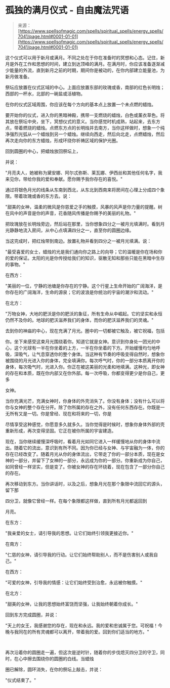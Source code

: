 <!--yml

category: 未分类

date: 2024-06-12 18:41:57

-->

# 孤独的满月仪式 - 自由魔法咒语

> 来源：[https://www.spellsofmagic.com/spells/spiritual_spells/energy_spells/7041/page.html#0001-01-01](https://www.spellsofmagic.com/spells/spiritual_spells/energy_spells/7041/page.html#0001-01-01)

这个仪式可以用于新月或满月。不同之处在于你在准备时的冥想和心态。记住，新月是外在工作和思想的时间，建立到达顶峰的满月。在满月时，你应该准备逐渐减少能量的外流，直到新月之前的时期，期间你是被动的，在你内部建立能量池，为新月做准备。

祭坛应放置在仪式区域的中心。上面应放置东部的玫瑰或香，南部的红色长明烛；西部的一杯水，北部的一碗盐或活植物。

在你的仪式区域周围，你应该在每个方向的基本点上放置一个未点燃的蜡烛。

要开始你的仪式，进入你的黑暗神殿，携带一支燃烧的蜡烛，白色或薰衣草色。将其放在祭坛中央，坐下，冥想仪式的意义。当你感觉时机成熟，站起来，去东方点，带着燃烧的蜡烛。点燃东方点的长明烛并去南方，当你这样做时，想象一个纯净强烈光弧从一个蜡烛到另一个蜡烛。继续向西走，然后向北走，点燃蜡烛，然后再次走向你的东方蜡烛，形成环绕你祈祷区域的保护光圈。

回到圆圈的中心，把蜡烛放回祭坛上，

并说：

"月亮夫人，她被称为黛安娜、阿尔忒弥斯、莱瓦娜、伊西丝和其他任何名字，我来见你，带给你我的爱和奉献。愿你赐予我你存在的喜悦。"

通过将银色月光的线条从东南到西北，从东北到西南来将房间在心理上分成四个象限。带着玫瑰或香的东方去。说：

"甜美的女神，温柔的微风是你慈爱之手的触摸，风暴的风声是你力量的提醒。树在风中的声音是你的声音，花香随风传播是你赐予的美丽的礼物。"

把玫瑰放在长明烛旁边，然后站在那里，当你想象四分之一被月光填满时。看到月光静静地流入房间，从中心点填满四分之一，直至你的圆圈边缘。

当这完成时，把红烛带到南边。放置礼物并看到四分之一被月光填满。说：

"最受喜爱的女士，蜡烛的光是我们通向你之路上的向导；它的温暖是你在场和你的爱的保证。太阳的光是你传授给我们的知识，驱散无知和那些只能在黑暗中生存的事物。"

在西方：

"美丽的一位，宁静的池塘是你存在的宁静。这个行星上生命开始的广阔海洋，是你存在的广阔海洋，生命的源泉；它的波浪是你统治的宇宙的潮汐和流动。"

在北方：

"万物女神，大地的肥沃是你的肥沃的象征，所有生命从中崛起。它的坚实和永恒仍然不及你的。地球的肥沃滋养我们的身体，而你的肥沃滋养我们的灵魂。"

去到你的神庙的中心，现在充满了月光。圈中的一切都被它触及，被它祝福，包括

你。坐下来感受这束月光围绕着你。知道它就是女神。意识到你身处一团光的中心，这个光球有一半在你坐着的上方，一半在你坐着的下方。开始缓慢均匀地呼吸，深吸气，让气息穿透你的整个身体。当这种有节奏的呼吸变得自然时，想象你被围绕的月光进入你的身体，完全填满你。每次呼气时，你的一部分本质离开你的身体，每次吸气时，光进入你。你正在被这美丽的光柔和地填满。这种光，即女神的存在和本质，既在你内部又在你外部。每一次呼吸，你都变得更少是你自己，更多

女神。

当你充满光芒，充满女神时，你身体的外壳消失了。你没有身体；没有什么可以将你与女神的整个存在分开。除了你所属的存在之外，没有任何东西存在。你既是一无所有又是一切。你是曾经、现在和将来的一切，你是

尽情享受这种感觉，你愿意多久就多久。当你觉得是时候时，想象你身体外部的壳重新形成，再次变得坚固。它正在被你所属的宇宙建造。

现在，当你继续缓慢深呼吸时，看着月光如同它进入一样缓慢地从你的身体中流出。随着它的流出，意识到有所不同。因为你已经与女神、与宇宙融为一体，你的存在已经改变了。随着月光从你的身体流出，它带走了你的一部分本质，现在是女神的一部分，并留下了女神的一部分，永远成为你的一部分。你重新成为你自己，如同曾经一样坚实，但是变了。你被女神的存在环绕着，现在包含了一部分你自己的存在。

再次移动到东方。当你讲话时，以及之后，想象月光在那个象限中流回它的源头，留下那

四分卫，就像它曾经一样。在每个象限都这样做，直到所有月光都返回到

月亮。

在东方：

"我亲爱的女士，请引导我的思想。让它们始终引领我更接近你。"

在南方：

"仁慈的女神，请引导我的行动。让它们始终帮助别人，而不是伤害别人或我自己。"

在西方：

"可爱的女神，引导我的情感：让它们始终受到治愈，永远被你触摸。"

在北方：

"甜美的女神，让我的思想始终富饶而坚强，让我始终朝着你成长。"

回到东方完成圆圈，并说：

"天上的女王，我感谢您的存在，现在和永远。我的爱和忠诚属于您。可祝福！今晚与我同在的所有灵魂都可以离开，带着我的爱。回到你们适当的地方。"

​​​​​​​

再次沿着你的圆圈走一遍，但这次是逆时针，随着你的步伐熄灭四分卫的守卫，同时，在心中擦去围绕你的圆圈的白线。当蜡烛

圈已解除，圆环消失，在你的祭坛上敲击，并说：

"仪式结束了。"
